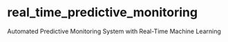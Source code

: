 # real_time_predictive_monitoring
Automated Predictive Monitoring System with Real-Time Machine Learning
